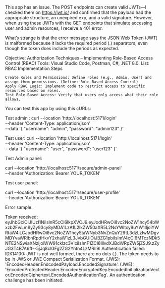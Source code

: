 This app has an issue. The POST endpoints can create valid JWTs—I checked them on https://jwt.io/ and 
confirmed that the payload had the appropriate structure, an unexpired exp, and a valid signature. 
However, when using these JWTs with the GET endpoints that simulate accessing user and admin resources, 
I receive a 401 error.

What’s strange is that the error message says the JSON Web Token (JWT) is malformed because it lacks the
required period (.) separators, even though the token does include the periods as expected.


Objective: Authorization Techniques – Implementing Role-Based Access Control (RBAC)
Tools: Visual Studio Code, Postman, C#, .NET 8.0.
List: RBAC Implementation Steps

    Create Roles and Permissions: Define roles (e.g., Admin, User) and assign them permissions. (Define: Role-Based Access Control)
    Apply RBAC Logic: Implement code to restrict access to specific resources based on roles.
    Test Role-Based Access: Verify that users only access what their role allows.

You can test this app by using this cURLs: 

Test admin :
        curl --location 'http://localhost:5171/login' \
        --header 'Content-Type: application/json' \
        --data '{
            "username": "admin",
            "password": "admin123"
        }'

Test user: 
      curl --location 'http://localhost:5171/login' \
      --header 'Content-Type: application/json' \
      --data '{
          "username": "user",
          "password": "user123"
      }'

Test Admin panel:

curl --location 'http://localhost:5171/secure/admin-panel' \
--header 'Authorization: Bearer YOUR_TOKEN'

Test user panel:

curl --location 'http://localhost:5171/secure/user-profile' \
--header 'Authorization: Bearer YOUR_TOKEN'

Error sample:

Token received: eyJhbGciOiJIUzI1NiIsInR5cCI6IkpXVCJ9.eyJodHRwOi8vc2NoZW1hcy54bWxzb2FwLm9yZy93cy8yMDA1LzA1L2lkZW50aXR5L2NsYWltcy9uYW1lIjoiYWRtaW4iLCJodHRwOi8vc2NoZW1hcy5taWNyb3NvZnQuY29tL3dzLzIwMDgvMDYvaWRlbnRpdHkvY2xhaW1zL3JvbGUiOiJBZG1pbiIsImV4cCI6MTczNDk5NTE2NSwiaXNzIjoiWW91cklzc3VlciIsImF1ZCI6IllvdXJBdWRpZW5jZSJ9.zZyJG3T4B7A6ft--5jJq8clGFg2ZG2Yntn4LzMRlI9I
Authentication failed: IDX14100: JWT is not well formed, there are no dots (.).
The token needs to be in JWS or JWE Compact Serialization Format. (JWS): 'EncodedHeader.EndcodedPayload.EncodedSignature'. (JWE): 'EncodedProtectedHeader.EncodedEncryptedKey.EncodedInitializationVector.EncodedCiphertext.EncodedAuthenticationTag'.
An authentication challenge has been initiated.
